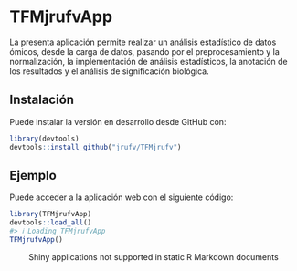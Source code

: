 
<!-- README.md is generated from README.Rmd. Please edit that file -->

# TFMjrufvApp

<!-- badges: start -->
<!-- badges: end -->

La presenta aplicación permite realizar un análisis estadístico de datos
ómicos, desde la carga de datos, pasando por el preprocesamiento y la
normalización, la implementación de análisis estadísticos, la anotación
de los resultados y el análisis de significación biológica.

## Instalación

Puede instalar la versión en desarrollo desde GitHub con:

``` r
library(devtools)
devtools::install_github("jrufv/TFMjrufv")
```

## Ejemplo

Puede acceder a la aplicación web con el siguiente código:

``` r
library(TFMjrufvApp)
devtools::load_all()
#> ℹ Loading TFMjrufvApp
TFMjrufvApp()
```

<div style="width: 100% ; height: 400px ; text-align: center; box-sizing: border-box; -moz-box-sizing: border-box; -webkit-box-sizing: border-box;" class="muted well">Shiny applications not supported in static R Markdown documents</div>
